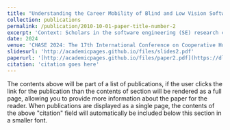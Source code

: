 ```yaml
---
title: "Understanding the Career Mobility of Blind and Low Vision Software Professionals"
collection: publications
permalink: /publication/2010-10-01-paper-title-number-2
excerpt: 'Context: Scholars in the software engineering (SE) research community have investigated career advancement in the software industry. Research topics have included how individual and external factors can impact career mobility of software professionals, and how gender affects career advancement. However, the community has yet to look at career mobility from the lens of accessibility. Specifically, there is a pressing need to illuminate the factors that hinder the career mobility of blind and low vision software professionals (BLVSPs). Objective: This study aims to understand aspects of the workplace that impact career mobility for BLVSPs. Methods: We interviewed 26 BLVSPs with different roles, years of experience, and industry sectors. Thematic analysis was used to identify common factors related to career mobility. Results: We found four factors that impacted the career mobility of BLVSPs: (1) technical challenges, (2) colleagues' perceptions of BLVSPs, (3) BLVSPs' own perceptions on managerial progression, and (4) BLVSPs' investment in accessibility at the workplace. Conclusion: We suggest implications for tool designers, organizations, and researchers towards fostering more accessible workplaces to support the career mobility of BLVSPs.'
date: 2024
venue: 'CHASE 2024: The 17th International Conference on Cooperative Human Aspects of Software Engineering'
slidesurl: 'http://academicpages.github.io/files/slides2.pdf'
paperurl: '[http://academicpages.github.io/files/paper2.pdf](https://dl.acm.org/doi/abs/10.1145/3641822.3641872)'
citation: 'citation goes here'
---
```


The contents above will be part of a list of publications, if the user clicks the link for the publication than the contents of section will be rendered as a full page, allowing you to provide more information about the paper for the reader. When publications are displayed as a single page, the contents of the above "citation" field will automatically be included below this section in a smaller font.
